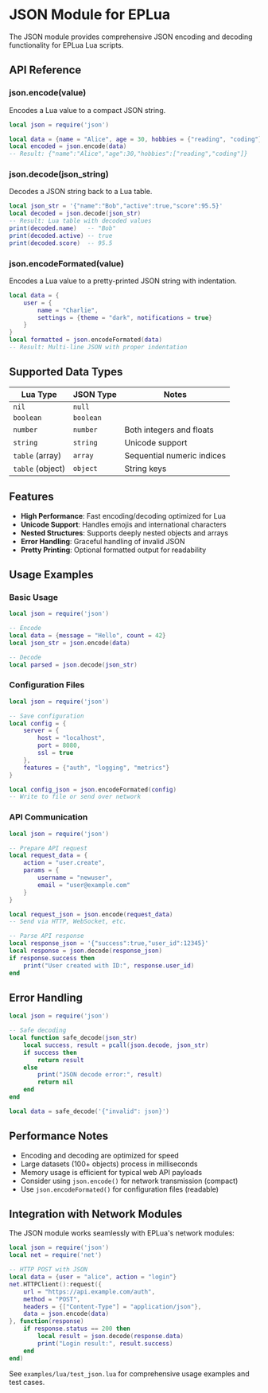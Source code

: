 # JSON Module for EPLua

The JSON module provides comprehensive JSON encoding and decoding functionality for EPLua Lua scripts.

## API Reference

### json.encode(value)
Encodes a Lua value to a compact JSON string.

```lua
local json = require('json')

local data = {name = "Alice", age = 30, hobbies = {"reading", "coding"}}
local encoded = json.encode(data)
-- Result: {"name":"Alice","age":30,"hobbies":["reading","coding"]}
```

### json.decode(json_string)
Decodes a JSON string back to a Lua table.

```lua
local json_str = '{"name":"Bob","active":true,"score":95.5}'
local decoded = json.decode(json_str)
-- Result: Lua table with decoded values
print(decoded.name)   -- "Bob"
print(decoded.active) -- true
print(decoded.score)  -- 95.5
```

### json.encodeFormated(value)
Encodes a Lua value to a pretty-printed JSON string with indentation.

```lua
local data = {
    user = {
        name = "Charlie",
        settings = {theme = "dark", notifications = true}
    }
}
local formatted = json.encodeFormated(data)
-- Result: Multi-line JSON with proper indentation
```

## Supported Data Types

| Lua Type | JSON Type | Notes |
|----------|-----------|-------|
| `nil` | `null` | |
| `boolean` | `boolean` | |
| `number` | `number` | Both integers and floats |
| `string` | `string` | Unicode support |
| `table` (array) | `array` | Sequential numeric indices |
| `table` (object) | `object` | String keys |

## Features

- **High Performance**: Fast encoding/decoding optimized for Lua
- **Unicode Support**: Handles emojis and international characters
- **Nested Structures**: Supports deeply nested objects and arrays
- **Error Handling**: Graceful handling of invalid JSON
- **Pretty Printing**: Optional formatted output for readability

## Usage Examples

### Basic Usage
```lua
local json = require('json')

-- Encode
local data = {message = "Hello", count = 42}
local json_str = json.encode(data)

-- Decode
local parsed = json.decode(json_str)
```

### Configuration Files
```lua
local json = require('json')

-- Save configuration
local config = {
    server = {
        host = "localhost",
        port = 8080,
        ssl = true
    },
    features = {"auth", "logging", "metrics"}
}

local config_json = json.encodeFormated(config)
-- Write to file or send over network
```

### API Communication
```lua
local json = require('json')

-- Prepare API request
local request_data = {
    action = "user.create",
    params = {
        username = "newuser",
        email = "user@example.com"
    }
}

local request_json = json.encode(request_data)
-- Send via HTTP, WebSocket, etc.

-- Parse API response
local response_json = '{"success":true,"user_id":12345}'
local response = json.decode(response_json)
if response.success then
    print("User created with ID:", response.user_id)
end
```

## Error Handling

```lua
local json = require('json')

-- Safe decoding
local function safe_decode(json_str)
    local success, result = pcall(json.decode, json_str)
    if success then
        return result
    else
        print("JSON decode error:", result)
        return nil
    end
end

local data = safe_decode('{"invalid": json}')
```

## Performance Notes

- Encoding and decoding are optimized for speed
- Large datasets (100+ objects) process in milliseconds
- Memory usage is efficient for typical web API payloads
- Consider using `json.encode()` for network transmission (compact)
- Use `json.encodeFormated()` for configuration files (readable)

## Integration with Network Modules

The JSON module works seamlessly with EPLua's network modules:

```lua
local json = require('json')
local net = require('net')

-- HTTP POST with JSON
local data = {user = "alice", action = "login"}
net.HTTPClient():request({
    url = "https://api.example.com/auth",
    method = "POST",
    headers = {["Content-Type"] = "application/json"},
    data = json.encode(data)
}, function(response)
    if response.status == 200 then
        local result = json.decode(response.data)
        print("Login result:", result.success)
    end
end)
```

See `examples/lua/test_json.lua` for comprehensive usage examples and test cases.
